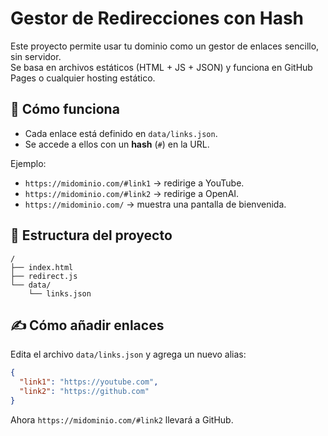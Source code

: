 # Gestor de Redirecciones con Hash

Este proyecto permite usar tu dominio como un gestor de enlaces sencillo, sin servidor.  
Se basa en archivos estáticos (HTML + JS + JSON) y funciona en GitHub Pages o cualquier hosting estático.

## 🚀 Cómo funciona
- Cada enlace está definido en `data/links.json`.
- Se accede a ellos con un **hash** (`#`) en la URL.

Ejemplo:
- `https://midominio.com/#link1` → redirige a YouTube.
- `https://midominio.com/#link2` → redirige a OpenAI.
- `https://midominio.com/` → muestra una pantalla de bienvenida.

## 📂 Estructura del proyecto
```
/
├── index.html
├── redirect.js
└── data/
    └── links.json
```

## ✍️ Cómo añadir enlaces
Edita el archivo `data/links.json` y agrega un nuevo alias:

```json
{
  "link1": "https://youtube.com",
  "link2": "https://github.com"
}
```

Ahora `https://midominio.com/#link2` llevará a GitHub.